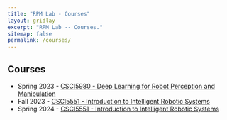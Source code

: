 ```yaml
---
title: "RPM Lab - Courses"
layout: gridlay
excerpt: "RPM Lab -- Courses."
sitemap: false
permalink: /courses/
---
```



## Courses

- Spring 2023 - [CSCI5980 - Deep Learning for Robot Perception and Manipulation](https://rpm-lab.github.io/CSCI5980-Spr23-DeepRob/)
- Fall 2023 - [CSCI5551 - Introduction to Intelligent Robotic Systems](https://rpm-lab.github.io/CSCI5551-Fall23-S2/)
- Spring 2024 - [CSCI5551 - Introduction to Intelligent Robotic Systems](https://rpm-lab.github.io/CSCI5551-Spr24/)
<br/>
<br/>
<br/>
<br/>
<br/>
<br/>
<br/>
<br/>